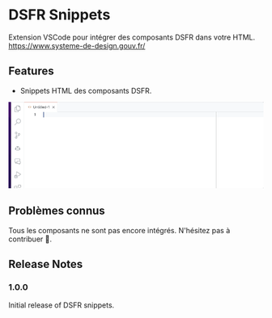 # DSFR Snippets

Extension VSCode pour intégrer des composants DSFR dans votre HTML.
https://www.systeme-de-design.gouv.fr/

## Features

- Snippets HTML des composants DSFR.

![Démo avec un bouton](images/button.gif)

## Problèmes connus

Tous les composants ne sont pas encore intégrés. N'hésitez pas à contribuer 🙏.

## Release Notes

### 1.0.0

Initial release of DSFR snippets.
